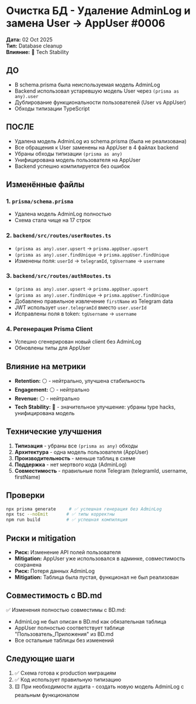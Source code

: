 # Очистка БД - Удаление AdminLog и замена User → AppUser #0006

**Дата:** 02 Oct 2025  
**Тип:** Database cleanup  
**Влияние:** 🔴 Tech Stability  

## ДО
- В schema.prisma была неиспользуемая модель AdminLog
- Backend использовал устаревшую модель User через `(prisma as any).user`
- Дублирование функциональности пользователей (User vs AppUser)
- Обходы типизации TypeScript

## ПОСЛЕ
- Удалена модель AdminLog из schema.prisma (была не реализована)
- Все обращения к User заменены на AppUser в 4 файлах backend
- Убраны обходы типизации `(prisma as any)`
- Унифицирована модель пользователя на AppUser
- Backend успешно компилируется без ошибок

## Изменённые файлы

### 1. `prisma/schema.prisma`
- Удалена модель AdminLog полностью
- Схема стала чище на 17 строк

### 2. `backend/src/routes/userRoutes.ts`
- `(prisma as any).user.upsert` → `prisma.appUser.upsert`
- `(prisma as any).user.findUnique` → `prisma.appUser.findUnique`
- Изменены поля: `userId` → `telegramId`, `tgUsername` → `username`

### 3. `backend/src/routes/authRoutes.ts`
- `(prisma as any).user.upsert` → `prisma.appUser.upsert`
- `(prisma as any).user.findUnique` → `prisma.appUser.findUnique`
- Добавлено правильное извлечение `firstName` из Telegram data
- JWT использует `user.telegramId` вместо `user.userId`
- Исправлены поля в token: `tgUsername` → `username`

### 4. Регенерация Prisma Client
- Успешно сгенерирован новый client без AdminLog
- Обновлены типы для AppUser

## Влияние на метрики
- **Retention:** ⚪ - нейтрально, улучшена стабильность
- **Engagement:** ⚪ - нейтрально  
- **Revenue:** ⚪ - нейтрально
- **Tech Stability:** 🔴 - значительное улучшение: убраны type hacks, унифицирована модель

## Технические улучшения
1. **Типизация** - убраны все `(prisma as any)` обходы
2. **Архитектура** - одна модель пользователя (AppUser)
3. **Производительность** - меньше таблиц в схеме
4. **Поддержка** - нет мертвого кода (AdminLog)
5. **Совместимость** - правильные поля Telegram (telegramId, username, firstName)

## Проверки
```bash
npx prisma generate     # ✅ успешная генерация без AdminLog
npx tsc --noEmit       # ✅ типы корректны
npm run build          # ✅ успешная компиляция
```

## Риски и mitigation
- **Риск:** Изменение API полей пользователя
- **Mitigation:** AppUser уже использовался в админке, совместимость сохранена
- **Риск:** Потеря данных AdminLog
- **Mitigation:** Таблица была пустая, функционал не был реализован

## Совместимость с BD.md
✅ Изменения полностью совместимы с BD.md:
- AdminLog не был описан в BD.md как обязательная таблица
- AppUser полностью соответствует таблице "Пользователь_Приложения" из BD.md
- Все остальные таблицы без изменений

## Следующие шаги
1. ✅ Схема готова к production миграциям
2. ✅ Код использует правильную типизацию
3. 🟨 При необходимости аудита - создать новую модель AdminLog с реальным функционалом